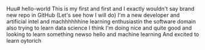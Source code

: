 Huu# hello-world
This is my first and first and I exactly wouldn't say brand new repo in GitHub (Let's see how I will do)
I'm a new developer and artificial intel and machhhhhhine learning enthusiastin the software domain also trying to learn data science
I think I'm doing nice and quite good and looking to learn something newso hello and machine learning
And excited to learn oytorich
